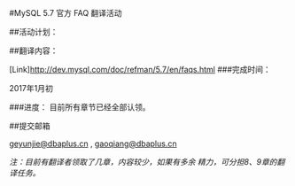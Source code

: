 #MySQL 5.7 官方 FAQ 翻译活动



##活动计划：



##翻译内容：

[Link]http://dev.mysql.com/doc/refman/5.7/en/faqs.html
###完成时间：


2017年1月初



###进度：
目前所有章节已经全部认领。


##提交邮箱


geyunjie@dbaplus.cn , gaoqiang@dbaplus.cn

_注：目前有翻译者领取了几章，内容较少，如果有多余 精力，可分担8、9章的翻译任务。_
